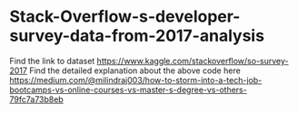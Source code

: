 # Stack-Overflow-s-developer-survey-data-from-2017-analysis
Find the link to dataset https://www.kaggle.com/stackoverflow/so-survey-2017
Find the detailed explanation about the above code here https://medium.com/@milindraj003/how-to-storm-into-a-tech-job-bootcamps-vs-online-courses-vs-master-s-degree-vs-others-79fc7a73b8eb
